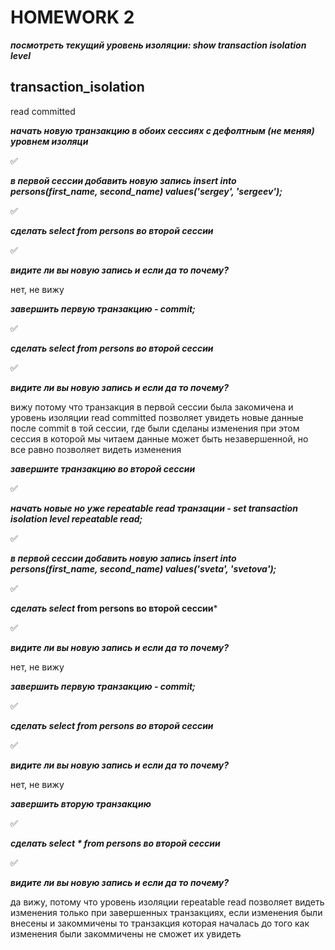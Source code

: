# HOMEWORK 2

***посмотреть текущий уровень изоляции: show transaction isolation level***

 transaction_isolation 
-----------------------
 read committed

***начать новую транзакцию в обоих сессиях с дефолтным (не меняя) уровнем изоляци***

✅

***в первой сессии добавить новую запись insert into persons(first_name, second_name) values('sergey', 'sergeev');***

✅

***сделать select from persons во второй сессии***

✅

***видите ли вы новую запись и если да то почему?***

нет, не вижу

***завершить первую транзакцию - commit;***

✅

***сделать select from persons во второй сессии***

✅

***видите ли вы новую запись и если да то почему?***

вижу потому что транзакция в первой сессии была закомичена и уровень изоляции read committed позволяет увидеть новые данные после commit в той сессии, где были сделаны изменения при этом сессия в которой мы читаем данные может быть незавершенной, но все равно позволяет видеть изменения

***завершите транзакцию во второй сессии***

✅

***начать новые но уже repeatable read транзации - set transaction isolation level repeatable read;***

✅

***в первой сессии добавить новую запись insert into persons(first_name, second_name) values('sveta', 'svetova');***

✅

***сделать select* from persons во второй сессии***

✅

***видите ли вы новую запись и если да то почему?***

нет, не вижу

***завершить первую транзакцию - commit;***

✅

***сделать select from persons во второй сессии***

✅

***видите ли вы новую запись и если да то почему?***

нет, не вижу

***завершить вторую транзакцию***

✅

***сделать select * from persons во второй сессии***

✅

***видите ли вы новую запись и если да то почему?***

да вижу, потому что уровень изоляции repeatable read позволяет видеть изменения только при завершенных транзакциях, если изменения были внесены и закоммичены то транзакция которая началась до того как изменения были закоммичены не сможет их увидеть

